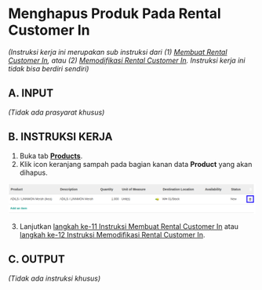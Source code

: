 # Menghapus Produk Pada Rental Customer In

*(Instruksi kerja ini merupakan sub instruksi dari (1) [Membuat Rental Customer In](./membuat.md), atau (2) [Memodifikasi Rental Customer In](./modifikasi.md). Instruksi kerja ini tidak bisa berdiri sendiri)*

## A. INPUT

*(Tidak ada prasyarat khusus)*

## B. INSTRUKSI KERJA

1. Buka tab **[Products](./penjelasan.md#tab-products)**.
2. Klik icon keranjang sampah pada bagian kanan data **Product** yang akan dihapus.

![](../../img/rental-customer-in/tombol-hapus-produk.png)

3. Lanjutkan [langkah ke-11 Instruksi Membuat Rental Customer In](./membuat.md#l11) atau [langkah ke-12 Instruksi Memodifikasi Rental Customer In](./modifikasi.md#l12).

## C. OUTPUT

*(Tidak ada instruksi khusus)*
